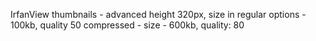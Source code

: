 IrfanView
thumbnails - advanced height 320px, size in regular options - 100kb, quality 50
compressed - size - 600kb, quality: 80